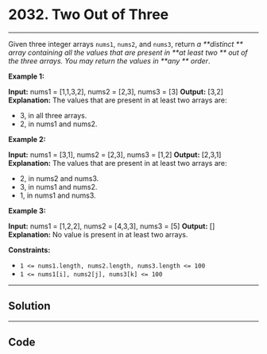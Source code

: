 # 2032. Two Out of Three

---

Given three integer arrays `nums1`, `nums2`, and `nums3`, return _a **distinct ** array containing all the values that are present in **at least two ** out of the three arrays. You may return the values in **any ** order_. 

 

**Example 1:**


**Input:** nums1 = [1,1,3,2], nums2 = [2,3], nums3 = [3]
**Output:** [3,2]
**Explanation:** The values that are present in at least two arrays are:
- 3, in all three arrays.
- 2, in nums1 and nums2.


**Example 2:**


**Input:** nums1 = [3,1], nums2 = [2,3], nums3 = [1,2]
**Output:** [2,3,1]
**Explanation:** The values that are present in at least two arrays are:
- 2, in nums2 and nums3.
- 3, in nums1 and nums2.
- 1, in nums1 and nums3.


**Example 3:**


**Input:** nums1 = [1,2,2], nums2 = [4,3,3], nums3 = [5]
**Output:** []
**Explanation:** No value is present in at least two arrays.


 

**Constraints:**

  * `1 <= nums1.length, nums2.length, nums3.length <= 100`
  * `1 <= nums1[i], nums2[j], nums3[k] <= 100`

---

## Solution



---

## Code
```python


```